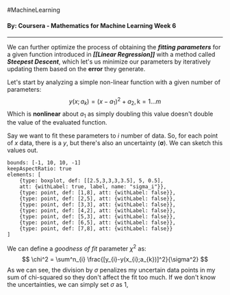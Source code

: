 #MachineLearning 
#### By: Coursera - Mathematics for Machine Learning Week 6
---
We can further optimize the process of obtaining the ***fitting parameters*** for a given function introduced in ***[[Linear Regression]]*** with a method called ***Steepest Descent***, which let's us minimize our parameters by iteratively updating them based on the **error** they generate.

Let's start by analyzing a simple non-linear function with a given number of parameters:
$$
y(x;a_{k}) = (x-a_{1})^2+a_{2}, \text{k} =1\dots m
$$
Which is **nonlinear** about $a_{1}$ as simply doubling this value doesn't double the value of the evaluated function.

Say we want to fit these parameters to $i$ number of data. So, for each point of $x$ data, there is a $y$, but there's also an uncertainty ($\pmb \sigma$). We can sketch this values out.

```graph
bounds: [-1, 10, 10, -1]
keepAspectRatio: true
elements: [ 
	{type: boxplot, def: [[2.5,3,3,3,3.5], 5, 0.5], 
	att: {withLabel: true, label, name: "sigma_i"}},
	{type: point, def: [1,8], att: {withLabel: false}},
	{type: point, def: [2,5], att: {withLabel: false}},
	{type: point, def: [3,3], att: {withLabel: false}},
	{type: point, def: [4,2], att: {withLabel: false}},
	{type: point, def: [5,3], att: {withLabel: false}},
	{type: point, def: [6,5], att: {withLabel: false}},
	{type: point, def: [7,8], att: {withLabel: false}}
]
```

We can define a *goodness of fit* parameter $\chi^2$ as:
$$
\chi^2 = \sum^n_{i} \frac{[y_{i}-y(x_{i};a_{k})]^2}{\sigma^2}
$$
As we can see, the division by $\sigma$ penalizes my uncertain data points in my sum of chi-squared so they don't affect the fit too much. If we don't know the uncertainties, we can simply set $\sigma$ as $1$,
